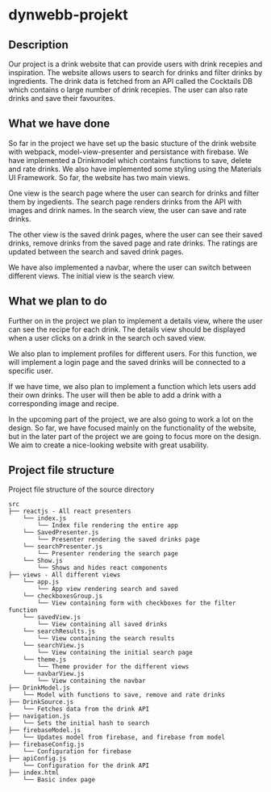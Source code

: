 # dynwebb-projekt

## Description
Our project is a drink website that can provide users with drink recepies and inspiration. The website allows users to search for drinks and filter drinks by ingredients. The drink data is fetched from an API called the Cocktails DB which contains o large number of drink recepies. The user can also rate drinks and save their favourites.

## What we have done
So far in the project we have set up the basic stucture of the drink website with webpack, model-view-presenter and persistance with firebase. We have implemented a Drinkmodel which contains functions to save, delete and rate drinks. We also have implemented some styling using the Materials UI Framework. So far, the website has two main views. 

One view is the search page where the user can search for drinks and filter them by ingedients. The search page renders drinks from the API with images and drink names. In the search view, the user can save and rate drinks.

The other view is the saved drink pages, where the user can see their saved drinks, remove drinks from the saved page and rate drinks. The ratings are updated between the search and saved drink pages.

We have also implemented a navbar, where the user can switch between different views. The initial view is the search view.

## What we plan to do
Further on in the project we plan to implement a details view, where the user can see the recipe for each drink. The details view should be displayed when a user clicks on a drink in the search och saved view.

We also plan to implement profiles for different users. For this function, we will implement a login page and the saved drinks will be connected to a specific user.

If we have time, we also plan to implement a function which lets users add their own drinks. The user will then be able to add a drink with a corresponding image and recipe. 

In the upcoming part of the project, we are also going to work a lot on the design. So far, we have focused mainly on the functionality of the website, but in the later part of the project we are going to focus more on the design. We aim to create a nice-looking website with great usability.

## Project file structure
Project file structure of the source directory

```
src
├── reactjs - All react presenters
    └── index.js
        └── Index file rendering the entire app
    └── SavedPresenter.js
        └── Presenter rendering the saved drinks page
    └── searchPresenter.js
        └── Presenter rendering the search page
    └── Show.js
        └── Shows and hides react components
├── views - All different views
    └── app.js
        └── App view rendering search and saved
    └── checkboxesGroup.js
        └── View containing form with checkboxes for the filter function
    └── savedView.js
        └── View containing all saved drinks
    └── searchResults.js
        └── View containing the search results
    └── searchView.js  
        └── View containing the initial search page
    └── theme.js
        └── Theme provider for the different views
    └── navbarView.js
        └── View containing the navbar
├── DrinkModel.js
    └── Model with functions to save, remove and rate drinks
├── DrinkSource.js
    └── Fetches data from the drink API
├── navigation.js
    └── Sets the initial hash to search
├── firebaseModel.js
    └── Updates model from firebase, and firebase from model
├── firebaseConfig.js
    └── Configuration for firebase
├── apiConfig.js
    └── Configuration for the drink API
├── index.html
    └── Basic index page
```
